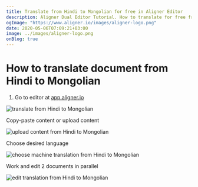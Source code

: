 ```yaml
---
title: Translate from Hindi to Mongolian for free in Aligner Editor
description: Aligner Dual Editor Tutorial. How to translate for free from Hindi to Mongolian. Aligner is multilingual document management platform. 
ogImage: "https://www.aligner.io/images/aligner-logo.png"
date: 2020-05-06T07:09:21+03:00
image: ../images/aligner-logo.png
onBlog: true
---
```


# How to translate document from Hindi to Mongolian

1. Go to editor at [app.aligner.io](https://app.aligner.io "Aligner App web page")

![translate from Hindi to Mongolian](../aligner-blank-editor.png "translate from Hindi to Mongolian")

Copy-paste content or upload content

![upload content from Hindi to Mongolian](../aligner-uploaded-document.png "upload content from Hindi to Mongolian")

Choose desired language

![choose machine translation from Hindi to Mongolian](../aligner-language-dropdown.png "choose machine translation from Hindi to Mongolian")

Work and edit 2 documents in parallel

![edit translation from Hindi to Mongolian](../aligner-double-sitded-editor.png "edit translation from Hindi to Mongolian")

